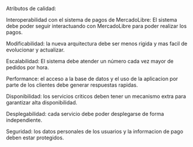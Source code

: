 Atributos de calidad:

Interoperabilidad con el sistema de pagos de MercadoLibre: El sistema debe poder seguir interactuando con MercadoLibre para poder realizar los pagos.

Modificabilidad: la nueva arquitectura debe ser menos rigida y mas facil de evolucionar y actualizar.

Escalabilidad: El sistema debe atender un número cada vez mayor de pedidos por hora.

Performance: el acceso a la base de datos y el uso de la aplicacion por parte de los clientes debe generar respuestas rapidas.

Disponibilidad: los servicios criticos deben tener un mecanismo extra para garantizar alta disponibilidad.

Desplegabilidad: cada servicio debe poder desplegarse de forma independiente.

Seguridad: los datos personales de los usuarios y la informacion de pago deben estar protegidos.
